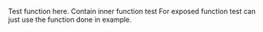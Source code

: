 
Test function here.
Contain inner function test
For exposed function test can just use the function done in example.

